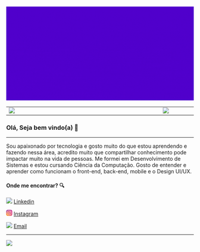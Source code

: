 ![Banner github](https://raw.githubusercontent.com/gabrielronny/gabrielronny/master/images/banner.gif)
<center>
  <table>
    <tr>
        <td><img width="400px" align="left" src="https://github-readme-stats.vercel.app/api/top-langs/?username=gabrielronny&hide=html&layout=compact&theme=buefy" /></td>
        <td><img width="495px" align="left" src="https://github-readme-stats.vercel.app/api?username=gabrielronny&theme=buefy&count_private=true&show_icons=true"/></td>
    </tr>   
  </table>
</center>  

### Olá, Seja bem vindo(a) 👋
---

Sou apaixonado por tecnologia e gosto muito do que estou aprendendo e fazendo nessa área, acredito muito que compartilhar conhecimento pode impactar muito na vida de pessoas.
Me formei em Desenvolvimento de Sistemas e estou cursando Ciência da Computação. Gosto de entender e aprender como funcionam o front-end, back-end, mobile e o Design UI/UX.

#### Onde me encontrar? :mag:  


<a href="https://www.linkedin.com/in/gabrielronny/"><img src="https://cdn4.iconfinder.com/data/icons/social-messaging-ui-color-shapes-2-free/128/social-linkedin-circle-512.png" width="16"></img></a> [Linkedin](https://www.linkedin.com/in/gabrielronny/)

<a href="https://www.instagram.com/gabrielronny_"><img src="https://raw.githubusercontent.com/gabrielronny/gabrielronny/master/images/instagram.webp" width="16"></img></a> [Instagram](https://www.instagram.com/gabrielronny_)  

<a href="mailto:gabrielronny123@hotmail.com"><img src="https://cdn.iconscout.com/icon/free/png-256/microsoft-outlook-2-569268.png" width="16"></img></a> [Email](mailto:gabrielronny123@hotmail.com)  

---
![](https://komarev.com/ghpvc/?username=gabrielronny&color=blue&style=flat)




